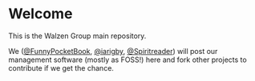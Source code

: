 # Welcome

This is the Walzen Group main repository.

We ([@FunnyPocketBook](https://github.com/FunnyPocketBook), [@iarigby](https://github.com/iarigby), [@Spiritreader](https://github.com/Spiritreader)) will post our management software (mostly as FOSS!) here and fork other projects to contribute if we get the chance.
